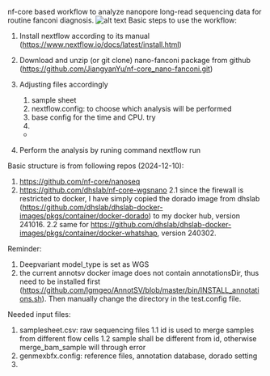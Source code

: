 nf-core based workflow to analyze nanopore long-read sequencing data for routine fanconi diagnosis.
![alt text]([https://github.com/JiangyanYu/nf-core_nano-fanconi/blob/main/docs/workflow_complete_graph.png])
Basic steps to use the workflow:
1. Install nextflow according to its manual (https://www.nextflow.io/docs/latest/install.html)
2. Download and unzip (or git clone) nano-fanconi package from github (https://github.com/JiangyanYu/nf-core_nano-fanconi.git)
3. Adjusting files accordingly
   1) sample sheet
   2) nextflow.config: to choose which analysis will be performed
   3) base config for the time and CPU. try
   4) 

   -
4) Perform the analysis by runing command
  nextflow run

Basic structure is from following repos (2024-12-10):
1. https://github.com/nf-core/nanoseq
2. https://github.com/dhslab/nf-core-wgsnano
2.1 since the firewall is restricted to docker, I have simply copied the dorado image from dhslab (https://github.com/dhslab/dhslab-docker-images/pkgs/container/docker-dorado) to my docker hub, version 241016.
2.2 same for https://github.com/dhslab/dhslab-docker-images/pkgs/container/docker-whatshap, version 240302.

Reminder:
1) Deepvariant model_type is set as WGS
2) the current annotsv docker image does not contain annotationsDir, thus need to be installed first (https://github.com/lgmgeo/AnnotSV/blob/master/bin/INSTALL_annotations.sh). Then manually change the directory in the test.config file.

Needed input files:
1. samplesheet.csv: raw sequencing files
1.1 id is used to merge samples from different flow cells
1.2 sample shall be different from id, otherwise merge_bam_sample will through error
2. genmexbfx.config: reference files, annotation database, dorado setting
3. 

